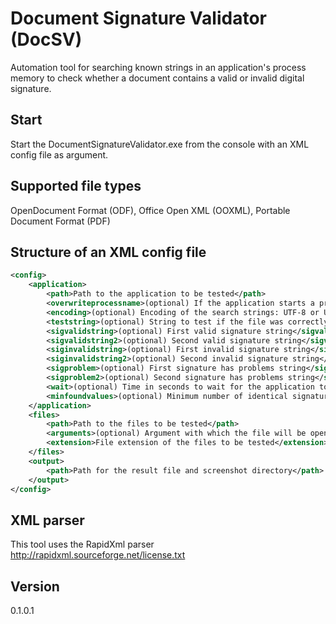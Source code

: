 # Document Signature Validator (DocSV)
Automation tool for searching known strings in an application's process memory to check whether a document contains a valid or invalid digital signature.

## Start
Start the DocumentSignatureValidator.exe from the console with an XML config file as argument.

## Supported file types
OpenDocument Format (ODF), Office Open XML (OOXML), Portable Document Format (PDF)

## Structure of an XML config file
```xml
<config>
	<application>
		<path>Path to the application to be tested</path>
		<overwriteprocessname>(optional) If the application starts a process whose name does not match the name of the .exe file</overwriteprocessname>
		<encoding>(optional) Encoding of the search strings: UTF-8 or UTF-16. Default: UTF-16</encoding>
		<teststring>(optional) String to test if the file was correctly loaded</teststring>
		<sigvalidstring>(optional) First valid signature string</sigvalidstring>
		<sigvalidstring2>(optional) Second valid signature string</sigvalidstring2>
		<siginvalidstring>(optional) First invalid signature string</siginvalidstring>
		<siginvalidstring2>(optional) Second invalid signature string</siginvalidstring2>
		<sigproblem>(optional) First signature has problems string</sigproblem>
		<sigproblem2>(optional) Second signature has problems string</sigproblem2>
		<wait>(optional) Time in seconds to wait for the application to load completely</wait>
		<minfoundvalues>(optional) Minimum number of identical signature strings found to count the search as successful</minfoundvalues>
	</application>
	<files>
		<path>Path to the files to be tested</path>
		<arguments>(optional) Argument with which the file will be opened</arguments>
		<extension>File extension of the files to be tested</extension>
	</files>
	<output>
		<path>Path for the result file and screenshot directory</path>
	</output>
</config>
``` 

## XML parser
This tool uses the RapidXml parser http://rapidxml.sourceforge.net/license.txt

## Version
0.1.0.1
